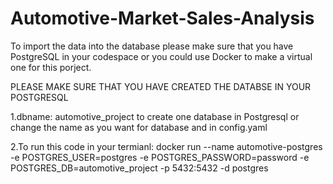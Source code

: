 # Automotive-Market-Sales-Analysis

To import the data into the database please make sure that you have PostgreSQL in your codespace or you could use Docker to make a virtual one for this porject.

PLEASE MAKE SURE THAT YOU HAVE CREATED THE DATABSE IN YOUR POSTGRESQL

1.dbname: automotive_project to create one database in Postgresql or change the name as you want for database and in config.yaml

2.To run this code in your termianl:
docker run --name automotive-postgres -e POSTGRES_USER=postgres -e POSTGRES_PASSWORD=password -e POSTGRES_DB=automotive_project -p 5432:5432 -d postgres